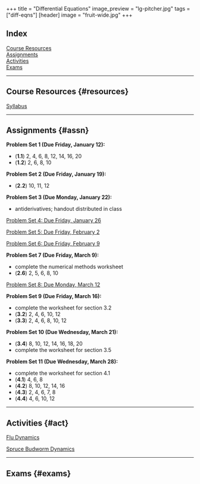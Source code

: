 +++
title = "Differential Equations"
image_preview = "lg-pitcher.jpg"
tags = ["diff-eqns"]
[header]
image = "fruit-wide.jpg"
+++

## Index

[Course Resources](#resources)  
[Assignments](#assn)  
[Activities](#act)  
[Exams](#exams)  

---------------------------------------------------------------------

## Course Resources {#resources}

[Syllabus](/courses/MATH241/syllabus/)  

---------------------------------------------------------------------

## Assignments {#assn}

**Problem Set 1 (Due Friday, January 12):**

  - (**1.1**) 2, 4, 6, 8, 12, 14, 16, 20  
  - (**1.2**) 2, 6, 8, 10
  
**Problem Set 2 (Due Friday, January 19):**

  - (**2.2**) 10, 11, 12
  
**Problem Set 3 (Due Monday, January 22):**

  - antiderivatives; handout distributed in class

[Problem Set 4: Due Friday, January 26](/courses/MATH241/assignments/differential-equations-problem-set-4/)

[Problem Set 5: Due Friday, February 2](/courses/MATH241/assignments/differential-equations-problem-set-5/)

[Problem Set 6: Due Friday, February 9](/courses/MATH241/assignments/differential-equations-problem-set-6/)

**Problem Set 7 (Due Friday, March 9):**

  - complete the numerical methods worksheet
  - (**2.6**) 2, 5, 6, 8, 10

[Problem Set 8: Due Monday, March 12](/courses/MATH241/assignments/differential-equations-problem-set-8/)

**Problem Set 9 (Due Friday, March 16):**

  - complete the worksheet for section 3.2
  - (**3.2**) 2, 4, 6, 10, 12
  - (**3.3**) 2, 4, 6, 8, 10, 12  
  
**Problem Set 10 (Due Wednesday, March 21):**

  - (**3.4**) 8, 10, 12, 14, 16, 18, 20   
  - complete the worksheet for section 3.5
  
**Problem Set 11 (Due Wednesday, March 28):**

  - complete the worksheet for section 4.1
  - (**4.1**) 4, 6, 8  
  - (**4.2**) 8, 10, 12, 14, 16  
  - (**4.3**) 2, 4, 6, 7, 8 
  - (**4.4**) 4, 6, 10, 12  



---------------------------------------------------------------------

## Activities {#act}

[Flu Dynamics](/courses/MATH241/activities/flu-dynamics/)

[Spruce Budworm Dynamics](/courses/MATH241/activities/spruce-budworm-dynamics/)

-------------------------------------------

## Exams {#exams}
